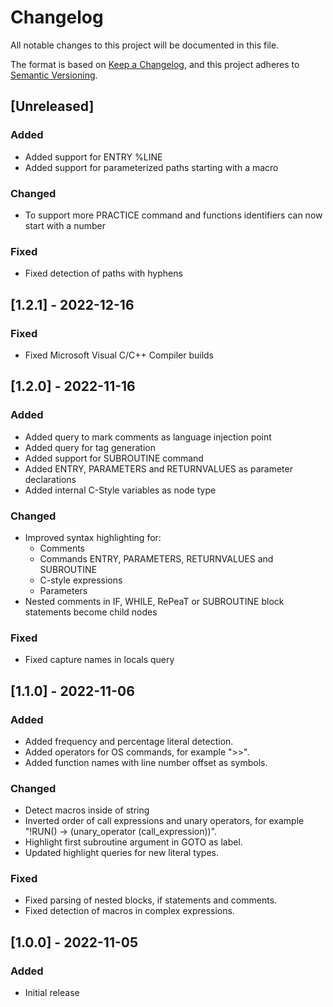 # Changelog

All notable changes to this project will be documented in this file.

The format is based on [Keep a Changelog](https://keepachangelog.com/en/1.0.0/),
and this project adheres to [Semantic Versioning](https://semver.org/spec/v2.0.0.html).

## [Unreleased]

### Added

- Added support for ENTRY %LINE
- Added support for parameterized paths starting with a macro

### Changed

- To support more PRACTICE command and functions identifiers can now start with a number

### Fixed

- Fixed detection of paths with hyphens

## [1.2.1] - 2022-12-16

### Fixed

- Fixed Microsoft Visual C/C++ Compiler builds

## [1.2.0] - 2022-11-16

### Added

- Added query to mark comments as language injection point
- Added query for tag generation
- Added support for SUBROUTINE command
- Added ENTRY, PARAMETERS and RETURNVALUES as parameter declarations
- Added internal C-Style variables as node type

### Changed

- Improved syntax highlighting for:
  - Comments
  - Commands ENTRY, PARAMETERS, RETURNVALUES and SUBROUTINE
  - C-style expressions
  - Parameters
- Nested comments in IF, WHILE, RePeaT or SUBROUTINE block statements become child nodes

### Fixed

- Fixed capture names in locals query

## [1.1.0] - 2022-11-06

### Added

- Added frequency and percentage literal detection.
- Added operators for OS commands, for example ">>".
- Added function names with line number offset as symbols.

### Changed

- Detect macros inside of string
- Inverted order of call expressions and unary operators, for
  example "!RUN() -> (unary_operator (call_expression))".
- Highlight first subroutine argument in GOTO as label.
- Updated highlight queries for new literal types.

### Fixed

- Fixed parsing of nested blocks, if statements and comments.
- Fixed detection of macros in complex expressions.

## [1.0.0] - 2022-11-05

### Added

- Initial release
